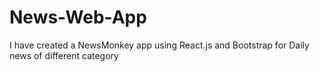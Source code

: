 # News-Web-App
I have created a NewsMonkey app using React.js and Bootstrap for Daily news of different category
